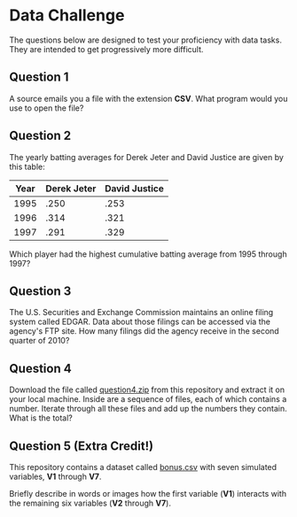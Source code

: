 Data Challenge
==============

The questions below are designed to test your proficiency with data tasks. They are intended to get progressively more difficult.

## Question 1

A source emails you a file with the extension **CSV**. What program would you use to open the file?

## Question 2

The yearly batting averages for Derek Jeter and David Justice are given by this table:

| Year | Derek Jeter | David Justice |
|------|-------------|---------------|
| 1995 | .250        | .253          |
| 1996 | .314        | .321          |
| 1997 | .291        | .329          |

Which player had the highest cumulative batting average from 1995 through 1997?

## Question 3

The U.S. Securities and Exchange Commission maintains an online filing system called EDGAR. Data about those filings can be accessed via the agency's FTP site. How many filings did the agency receive in the second quarter of 2010?

## Question 4

Download the file called [question4.zip](data/question4.zip?raw=true) from this repository and extract it on your local machine. Inside are a sequence of files, each of which contains a number. Iterate through all these files and add up the numbers they contain. What is the total?

## Question 5 (Extra Credit!)

This repository contains a dataset called [bonus.csv](data/bonus.csv?raw=true) with seven simulated variables, **V1** through **V7**.

Briefly describe in words or images how the first variable (**V1**) interacts with the remaining six variables (**V2** through **V7**).